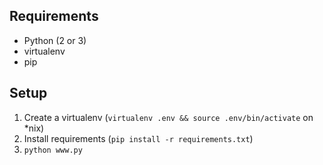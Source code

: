 Requirements
------------

* Python (2 or 3)
* virtualenv
* pip

Setup
-----

1. Create a virtualenv (`virtualenv .env && source .env/bin/activate` on *nix)
1. Install requirements (`pip install -r requirements.txt`)
1. `python www.py`

